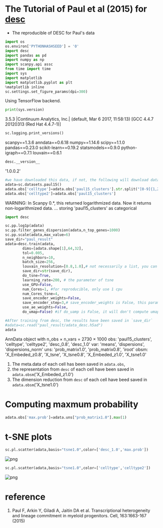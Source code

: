 
# The Tutorial of Paul et al (2015) for [desc](https://eleozzr.github.io/desc)
- The reproducible of DESC for Paul's data


```python
import os              
os.environ['PYTHONHASHSEED'] = '0'
import desc          
import pandas as pd                                                    
import numpy as np                                                     
import scanpy.api assc                                                                                 
from time import time                                                       
import sys
import matplotlib
import matplotlib.pyplot as plt
%matplotlib inline 
sc.settings.set_figure_params(dpi=300)
```
Using TensorFlow backend.

```python
print(sys.version)
```
 3.5.3 |Continuum Analytics, Inc.| (default, Mar  6 2017, 11:58:13) 
    [GCC 4.4.7 20120313 (Red Hat 4.4.7-1)]

```python
sc.logging.print_versions()
```
scanpy==1.3.6 anndata==0.6.18 numpy==1.14.6 scipy==1.1.0 pandas==0.23.0 scikit-learn==0.19.2 statsmodels==0.9.0 python-igraph==0.7.1 louvain==0.6.1 



```python
desc.__version__
```
'1.0.0.2'
```python
#we have downloaded this data, if not, the following will download data automatically
adata=sc.datasets.paul15()
adata.obs['celltype']=adata.obs['paul15_clusters'].str.split("[0-9]{1,2}", n = 1, expand = True).values[:,1]
adata.obs['celltype2']=adata.obs['paul15_clusters']
```

WARNING: In Scanpy 0.*, this returned logarithmized data. Now it returns non-logarithmized data.
 ... storing 'paul15_clusters' as categorical

```python
import desc
```


```python
sc.pp.log1p(adata)
sc.pp.filter_genes_dispersion(adata,n_top_genes=1000)
sc.pp.scale(adata,max_value=6)
save_dir="paul_result"
adata=desc.train(adata,
        dims=[adata.shape[1],64,32],
        tol=0.005,
        n_neighbors=10,
        batch_size=256,
        louvain_resolution=[0.8,1.0],# not necessarily a list, you can only set one value, like, louvain_resolution=1.0
        save_dir=str(save_dir),
        do_tsne=True,
        learning_rate=200, # the parameter of tsne
        use_GPU=False,
        num_Cores=1, #for reproducible, only use 1 cpu
        num_Cores_tsne=4,
        save_encoder_weights=False,
        save_encoder_step=3,# save_encoder_weights is False, this parameter is not used
        use_ae_weights=False,
        do_umap=False) #if do_uamp is False, it will don't compute umap coordiate
```

```python
#After training from desc, the results have been saved in `save_dir`
#adata=sc.read("paul_result/adata_desc.h5ad")
adata
```
AnnData object with n_obs × n_vars = 2730 × 1000 
   obs: 'paul15_clusters', 'celltype', 'celltype2', 'desc_0.8', 'desc_1.0'
   var: 'means', 'dispersions', 'dispersions_norm'
   uns: 'prob_matrix1.0', 'prob_matrix0.8', 'iroot'
   obsm: 'X_Embeded_z0.8', 'X_tsne', 'X_tsne0.8', 'X_Embeded_z1.0', 'X_tsne1.0'

1. The meta.data of each cell has been saved in `adata.obs`, 
2. the representation from `desc` of each cell have been saved in `adata.obsm`('X_Embeded_z1.0')
3. The dimension reduction from `desc` of each cell have beed saved in `adata.obsm`('X_tsne1.0')

# Computing maxmum probability
```python
adata.obs['max.prob']=adata.uns["prob_matrix1.0"].max(1)
```
# t-SNE plots
```python
sc.pl.scatter(adata,basis="tsne1.0",color=['desc_1.0','max.prob'])
```
![png](docs/assets/images/output_13_1.png)

```python
sc.pl.scatter(adata,basis="tsne1.0",color=['celltype','celltype2'])
```
![png](docs/assets/images/output_14_0.png)


# reference

1. Paul F, Arkin Y, Giladi A, Jaitin DA et al. Transcriptional heterogeneity and lineage commitment in myeloid progenitors. Cell, 163:1663-167 (2015)

